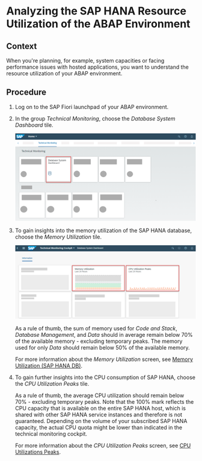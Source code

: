 <!-- loio7a9a2a1c0b4c4d0b93246df61c712a71 -->

# Analyzing the SAP HANA Resource Utilization of the ABAP Environment



<a name="loio7a9a2a1c0b4c4d0b93246df61c712a71__context_x2b_ypw_gpb"/>

## Context

When you're planning, for example, system capacities or facing performance issues with hosted applications, you want to understand the resource utilization of your ABAP environment.



<a name="loio7a9a2a1c0b4c4d0b93246df61c712a71__steps_pgv_ypw_gpb"/>

## Procedure

1.  Log on to the SAP Fiori launchpad of your ABAP environment.

2.  In the group *Technical Monitoring*, choose the *Database System Dashboard* tile.

    ![](images/SUI_HANA_Resource_Utilization_-_Part_2_3224c95.png)

3.  To gain insights into the memory utilization of the SAP HANA database, choose the *Memory Utilization* tile.

    ![](images/SUI_-_HANA_Resource_Utilization_48182c3.png)

    As a rule of thumb, the sum of memory used for *Code and Stack*, *Database Management*, and *Data* should in average remain below 70% of the available memory - excluding temporary peaks. The memory used for only *Data* should remain below 50% of the available memory.

    For more information about the *Memory Utilization* screen, see [Memory Utilization \(SAP HANA DB\)](https://help.sap.com/viewer/tmc_cloud/5f94a4399d3f4e47a107ed3ddc700ff7.html).

4.  To gain further insights into the CPU consumption of SAP HANA, choose the *CPU Utilization Peaks* tile.

    As a rule of thumb, the average CPU utilization should remain below 70% - excluding temporary peaks. Note that the 100% mark reflects the CPU capacity that is available on the entire SAP HANA host, which is shared with other SAP HANA service instances and therefore is not guaranteed. Depending on the volume of your subscribed SAP HANA capacity, the actual CPU quota might be lower than indicated in the technical monitoring cockpit.

    For more information about the *CPU Utilization Peaks* screen, see [CPU Utilizations Peaks](https://help.sap.com/viewer/tmc_cloud/8e6ecdb71c5144869a9fb7f4b9fd2543.html).


